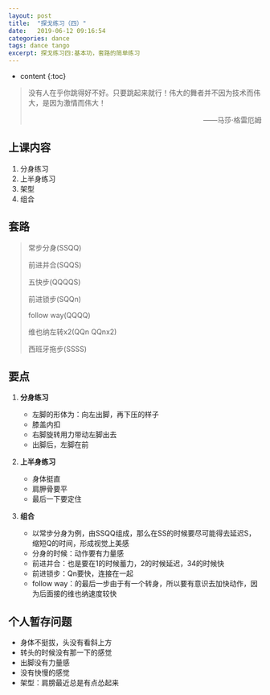 ```yaml
---
layout: post
title:  "探戈练习（四）"
date:   2019-06-12 09:16:54
categories: dance
tags: dance tango
excerpt: 探戈练习四:基本功，套路的简单练习
---
```


* content
{:toc}
> 没有人在乎你跳得好不好。只要跳起来就行！伟大的舞者并不因为技术而伟大，是因为激情而伟大！
>
> <p align="right">——马莎·格雷厄姆　　</p>



## 上课内容

1. 分身练习
2. 上半身练习
3. 架型
4. 组合



## 套路

> 常步分身(SSQQ)
>
> 前进并合(SQQS)
>
> 五快步(QQQQS)
>
> 前进锁步(SQQn)
>
> follow way(QQQQ)
>
> 维也纳左转x2(QQn QQnx2)
>
> 西班牙拖步(SSSS)




## 要点

1. **分身练习**
   - 左脚的形体为：向左出脚，再下压的样子
   - 膝盖内扣
   - 右脚旋转用力带动左脚出去
   - 出脚后，左脚在前

2. **上半身练习**
   - 身体挺直
   - 肩胛骨要平
   - 最后一下要定住

3. **组合**
   - 以常步分身为例，由SSQQ组成，那么在SS的时候要尽可能得去延迟S，缩短Q的时间，形成视觉上美感
   - 分身的时候：动作要有力量感
   - 前进并合：也是要在1的时候蓄力，2的时候延迟，34的时候快
   - 前进锁步：Qn要快，连接在一起
   - follow way：的最后一步由于有一个转身，所以要有意识去加快动作，因为后面接的维也纳速度较快



## 个人暂存问题

   - 身体不挺拔，头没有看斜上方
   - 转头的时候没有那一下的感觉
   - 出脚没有力量感
   - 没有快慢的感觉
   - 架型：肩膀最近总是有点怂起来



